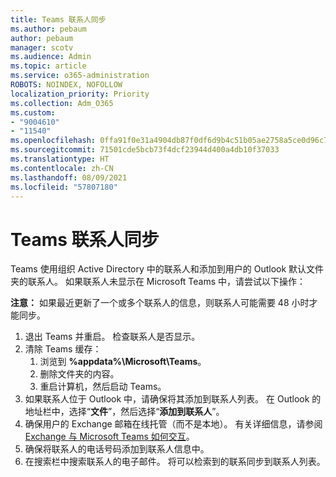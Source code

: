 ```yaml
---
title: Teams 联系人同步
ms.author: pebaum
author: pebaum
manager: scotv
ms.audience: Admin
ms.topic: article
ms.service: o365-administration
ROBOTS: NOINDEX, NOFOLLOW
localization_priority: Priority
ms.collection: Adm_O365
ms.custom:
- "9004610"
- "11540"
ms.openlocfilehash: 0ffa91f0e31a4904db87f0df6d9b4c51b05ae2758a5ce0d96c77ef4456f6d033
ms.sourcegitcommit: 71501cde5bcb73f4dcf23944d400a4db10f37033
ms.translationtype: HT
ms.contentlocale: zh-CN
ms.lasthandoff: 08/09/2021
ms.locfileid: "57807180"
---
```

# <a name="teams-contacts-sync"></a>Teams 联系人同步

Teams 使用组织 Active Directory 中的联系人和添加到用户的 Outlook 默认文件夹的联系人。 如果联系人未显示在 Microsoft Teams 中，请尝试以下操作：

**注意：** 如果最近更新了一个或多个联系人的信息，则联系人可能需要 48 小时才能同步。

1. 退出 Teams 并重启。 检查联系人是否显示。
1. 清除 Teams 缓存：
    1. 浏览到 **%appdata%\Microsoft\Teams**。
    1. 删除文件夹的内容。
    1. 重启计算机，然后启动 Teams。
1. 如果联系人位于 Outlook 中，请确保将其添加到联系人列表。 在 Outlook 的地址栏中，选择“**文件**”，然后选择“**添加到联系人**”。
1. 确保用户的 Exchange 邮箱在线托管（而不是本地）。 有关详细信息，请参阅 [Exchange 与 Microsoft Teams 如何交互](/microsoftteams/exchange-teams-interact)。
1. 确保将联系人的电话号码添加到联系人信息中。
1. 在搜索栏中搜索联系人的电子邮件。 将可以检索到的联系同步到联系人列表。
